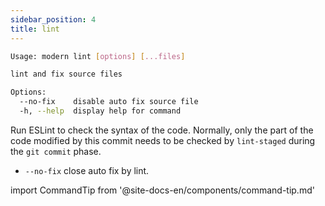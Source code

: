 ```yaml
---
sidebar_position: 4
title: lint
---
```


```bash
Usage: modern lint [options] [...files]

lint and fix source files

Options:
  --no-fix    disable auto fix source file
  -h, --help  display help for command
```

Run ESLint to check the syntax of the code. Normally, only the part of the code modified by this commit needs to be checked by `lint-staged` during the `git commit` phase.

- `--no-fix` close auto fix by lint.

import CommandTip from '@site-docs-en/components/command-tip.md'

<CommandTip />
